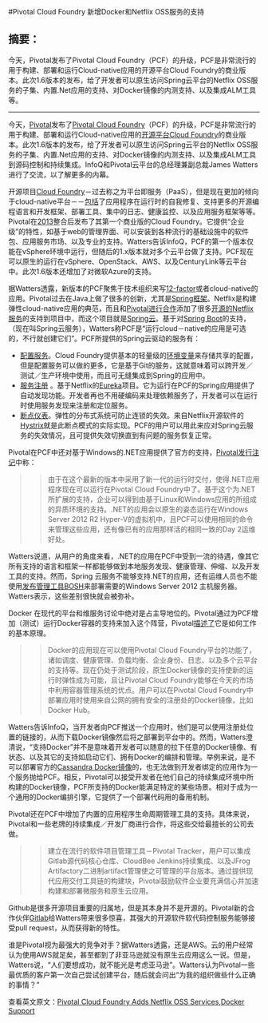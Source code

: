#Pivotal Cloud Foundry 新增Docker和Netflix OSS服务的支持 

## 摘要：
今天，Pivotal发布了Pivotal Cloud Foundry（PCF）的升级，PCF是非常流行的用于构建、部署和运行Cloud-native应用的开源平台Cloud Foundry的商业版本。此次1.6版本的发布，给了开发者可以原生访问Spring云平台的Netflix OSS服务的子集、内置.Net应用的支持、对Docker镜像的内测支持、以及集成ALM工具等。

--------------------------------------------------

今天，[Pivotal](http://pivotal.io/)发布了[Pivotal Cloud Foundry](http://pivotal.io/platform)（PCF）的升级，PCF是非常流行的用于构建、部署和运行Cloud-native应用的[开源平台Cloud Foundry](https://www.cloudfoundry.org/)的商业版本。此次1.6版本的发布，给了开发者可以原生访问Spring云平台的Netflix OSS服务的子集、内置.Net应用的支持、对Docker镜像的内测支持、以及集成ALM工具到源码控制和持续集成。InfoQ和Pivotal云平台的总经理兼副总裁James Watters进行了交流，以了解更多的内幕。

开源项目[Cloud Foundry](https://www.cloudfoundry.org/)－过去称之为平台即服务（PaaS），但是现在更加的倾向于cloud-native平台－－[包括](http://docs.cloudfoundry.org/concepts/architecture/)了应用程序在运行时的自我修复、支持更多的开源编程语言和开发框架、部署工具、集中的日志、健康监控、以及应用服务框架等等。Pivotal在[2013](https://gigaom.com/2013/11/12/pivotal-releases-commercial-cloud-foundry/)整合后发布了其第一个商业版的Cloud Foundry。它提供“企业级”的特性，如基于web的管理界面、可以安装到各种流行的基础设施中的软件包、应用服务市场、以及专业的支持。Watters告诉InfoQ，PCF的第一个版本仅能在vSphere环境中运行，但随后的1.x版本就对多个云平台做了支持。PCF现在可以原生的运行在vSphere、OpenStack、AWS、以及CenturyLink等云平台中。此次1.6版本还增加了对微软Azure的支持。

据Watters透露，新版本的PCF聚焦于技术组织来写[12-factor](http://12factor.net/)或者cloud-native的应用。Pivotal过去在Java上做了很多的创新，尤其是[Spring框架](http://spring.io/)。Netflix是构建弹性cloud-native应用的典范，而且和[Pivotal进行合作](http://blog.pivotal.io/pivotal-cloud-foundry/products/spring-cloud-helps-netflix)添加了很多[开源的Netflix服务](http://netflix.github.io/)的支持到项目中，而这个项目就是[Spring云](http://projects.spring.io/spring-cloud/)。基于对[Spring Boot](http://projects.spring.io/spring-boot/)的支持，（现在叫Spring云服务），Watters称PCF是“运行cloud－native的应用是可选的，不行就创建它们”。PCF所提供的Spring云驱动的服务有：

* [配置服务](http://docs.pivotal.io/spring-cloud-services/config-server/index.html)。Cloud Foundry提供基本的轻量级的[环境变量](http://docs.cloudfoundry.org/devguide/deploy-apps/environment-variable.html)来存储共享的配置，但是配置服务可以做的更多，它是基于Git的服务，这就意味着可以跨开发／测试／生产环境中使用，而且可无缝集成到Spring的应用中。
* [服务注册](http://docs.pivotal.io/spring-cloud-services/service-registry/) 。基于Netflix的[Eureka](https://github.com/Netflix/eureka/wiki)项目。它为运行在PCF的Spring应用提供了自动发现功能。开发者再也不用硬编码来处理依赖服务了，开发者可以在运行时使用服务发现来注册和定位服务。
* [断点仪表](http://docs.pivotal.io/spring-cloud-services/circuit-breaker/)。弹性的分布式系统可防止连锁的失效。来自Netflix开源软件的[Hystrix](https://github.com/Netflix/hystrix)就是此断点模式的实际实现。PCF的用户可以用此来应对Spring云服务的失效情况，且可提供失效切换直到有问题的服务恢复正常。

Pivotal在PCF中还对基于Windows的.NET应用提供了官方的支持，[Pivotal发行注记](http://pivotal.io/platform/press-release/go-from-idea-to-production-in-less-than-a-day)中称：

>>由于在这个最新的版本中采用了新一代的运行时交付，使得.NET应用程序现在可以运行在Pivotal Cloud Foundry中了。基于这个为.NET所扩展的支持，企业可以得到由基于Linux和Windows应用的所组成的异质环境的支持。.NET的应用会以原生的姿态运行在Windows Server 2012 R2 Hyper-V的虚拟机中，且PCF可以使用相同的命令来管理这些应用，还有像已有的应用那样活的相同一致的Day 2运维好处。

Watters说道，从用户的角度来看，.NET的应用在PCF中受到一流的待遇，像其它所有支持的语言和框架一样都能够做到本地服务发现、健康管理、伸缩、以及开发工具的支持。然而，Spring 云服务不能够支持.NET的应用，还有运维人员也不能使用[发布管理工具BOSH](http://bosh.cloudfoundry.org/)来部署需要的Windows Server 2012 主机服务器。Watters表示，这些差别很快就会被弥补。

Docker 在现代的平台和维服务讨论中绝对是占主导地位的。Pivotal通过为PCF增加（测试）运行Docker容器的支持来加入这个阵营，Pivotal[描述了](http://pivotal.io/platform/press-release/go-from-idea-to-production-in-less-than-a-day)它是如何工作的基本原理。

>>Docker的应用现在可以使用Pivotal Cloud Foundry平台的功能了，诸如调度、健康管理、负载均衡、企业身份、日志、以及多个云平台的支持等。现在仍处于测试阶段，原生Docker镜像的支持使新的运行时弹性成为可能，且让Pivotal Cloud Foundry能够在今天的市场中利用容器管理系统的优点。用户可以在Pivotal Cloud Foundry中部署应用时使用来自公网的拥有安全的注册处的Docker镜像，比如Docker Hub。

Watters告诉InfoQ，当开发者向PCF推送一个应用时，他们是可以使用注册处位置的链接的，从而下载Docker镜像然后将之部署到平台中的。然而，Watters澄清说，“支持Docker”并不是意味着开发者可以随意的拉下任意的Docker镜像、有状态、以及其它的支持如启动它们、拥有Docker的编排和管理。举例来说，是不可以部署官方的[Cassandra Docker镜像](https://hub.docker.com/_/cassandra/)的，也无法做到开发者绑定的应用作为一个服务抛给PCF。相反，Pivotal可以接受开发者在他们自己的持续集成环境中所构建的Docker镜像，PCF所支持的Docker能满足特定的某些场景。相对于成为一个通用的Docker编排引擎，它提供了一个部署代码用的备用机制。

Pivotal还在PCF中增加了内置的应用程序生命周期管理工具的支持。具体来说，Pivotal和一些老牌的持续集成／开发厂商进行合作，将这些交给最擅长的公司去做。

>>建立在流行的软件项目管理工具－Pivotal Tracker，用户可以集成Gitlab源代码核心仓库、CloudBee Jenkins持续集成、以及JFrog Artifactory二进制artifact管理使之可管理的平台版本。通过提供现代应用交付工具链的构建块，Pivotal鼓励软件企业要充满信心并加速构建和部署微服务和原生云应用。

Github是很多开源项目重要的归属地，但是其本身并不是开源的。Pivotal新的合作伙伴[Gitlab](https://about.gitlab.com/)给Watters带来很多惊喜，其强大的开源软件软代码控制服务能够接受pull request，从而获得新的特性。

谁是Pivotal视为最强大的竞争对手？据Watters透露，还是AWS。云的用户经常认为使用AWS就足矣，甚至都到了非亚马逊就没有原生云应用这么一说。但是，Watters说，“人们要想成功，就不能光是考虑亚马逊”。Watters认为Pivotal一些最优质的客户第一次自己尝试创建平台，随后就会问出“为我的组织做些什么正确的事情？”

查看英文原文：[Pivotal Cloud Foundry Adds Netflix OSS Services,Docker Support](http://www.infoq.com/news/2015/11/pivotal-cloud-foundry-netflix)
